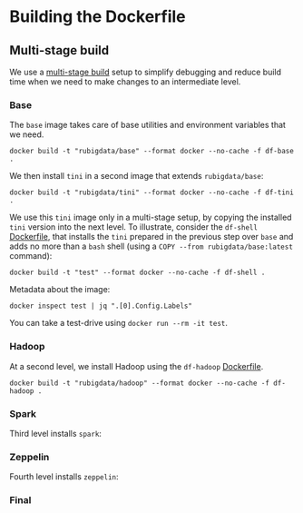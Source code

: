 # Building the Dockerfile

## Multi-stage build

We use a [multi-stage build][msb] setup to simplify debugging and
reduce build time when we need to make changes to an intermediate
level.

### Base

The `base` image takes care of base utilities and environment
variables that we need.

	docker build -t "rubigdata/base" --format docker --no-cache -f df-base .

We then install `tini` in a second image that extends `rubigdata/base`:

	docker build -t "rubigdata/tini" --format docker --no-cache -f df-tini .

We use this `tini` image only in a multi-stage setup, by copying the
installed `tini` version into the next level. To illustrate, consider
the `df-shell` [Dockerfile](df-shell), that installs the `tini`
prepared in the previous step over `base` and adds no more than a
`bash` shell (using a `COPY --from rubigdata/base:latest` command):

    docker build -t "test" --format docker --no-cache -f df-shell .
	
Metadata about the image:

    docker inspect test | jq ".[0].Config.Labels"

You can take a test-drive using `docker run --rm -it test`.

### Hadoop

At a second level, we install Hadoop using the `df-hadoop` [Dockerfile](df-hadoop).

    docker build -t "rubigdata/hadoop" --format docker --no-cache -f df-hadoop .

### Spark

Third level installs `spark`:


### Zeppelin

Fourth level installs `zeppelin`:



### Final





[msb]: https://docs.docker.com/develop/develop-images/multistage-build/ "Multistage-build documentation"
